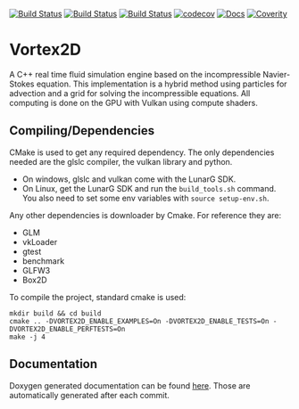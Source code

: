 [![Build Status](https://vortex2d.strangled.net:6500/badge/1)](https://vortex2d.strangled.net:6500/repo/1)
[![Build Status](https://travis-ci.org/mmaldacker/Vortex2D.svg?branch=master)](https://travis-ci.org/mmaldacker/Vortex2D)
[![Build Status](https://ci.appveyor.com/api/projects/status/p7q9aple11yhs1ck?svg=true)](https://ci.appveyor.com/project/mmaldacker/vortex2d)
[![codecov](https://codecov.io/gh/mmaldacker/Vortex2D/branch/master/graph/badge.svg)](https://codecov.io/gh/mmaldacker/Vortex2D)
[![Docs](https://img.shields.io/badge/docs-latest-brightgreen.svg)](http://mmaldacker.github.io/Vortex2D/html)
[![Coverity](https://scan.coverity.com/projects/14431/badge.svg)](https://scan.coverity.com/projects/mmaldacker-vortex2d)

# Vortex2D

A C++ real time fluid simulation engine based on the incompressible Navier-Stokes equation.
This implementation is a hybrid method using particles for advection and a grid for solving the incompressible equations.
All computing is done on the GPU with Vulkan using compute shaders.

## Compiling/Dependencies

CMake is used to get any required dependency. The only dependencies needed are the glslc compiler, the vulkan library and python.
* On windows, glslc and  vulkan come with the LunarG SDK.
* On Linux, get the LunarG SDK and run the `build_tools.sh` command. You also need to set some env variables with `source setup-env.sh`.

Any other dependencies is downloader by Cmake. For reference they are:
* GLM
* vkLoader
* gtest
* benchmark
* GLFW3
* Box2D

To compile the project, standard cmake is used:

```
mkdir build && cd build
cmake .. -DVORTEX2D_ENABLE_EXAMPLES=On -DVORTEX2D_ENABLE_TESTS=On -DVORTEX2D_ENABLE_PERFTESTS=On
make -j 4
```

## Documentation

Doxygen generated documentation can be found [here](http://mmaldacker.github.io/Vortex2D/html). Those are automatically generated after each commit.
